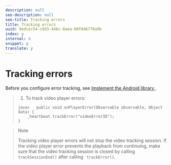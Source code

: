 ```yaml
---
description: null
seo-description: null
seo-title: Tracking errors
title: Tracking errors
uuid: 9edcec54-c9d3-448c-8aea-00f846770a9b
index: y
internal: n
snippet: y
translate: y
---
```


# Tracking errors

Before you configure error tracking, see [ Implement the Android library ](c_vhl_imp-lib-android.md#concept_A72BFE683F4A4A3397FD0C71E955DF07). 

>1. To track video player errors:
>
>   ```
>   java>   public void onPlayerError(Observable observable, Object data) {  
>       _heartbeat.trackError("videoErrorID"); 
>   }
>   ```

>   >[!NOTE]
>   >
>   >Tracking video player errors will not stop the video tracking session. If the video player error prevents the playback from continuing, make sure that the video tracking session is closed by calling ` trackSessionEnd()` after calling ` trackError()`. 
>

